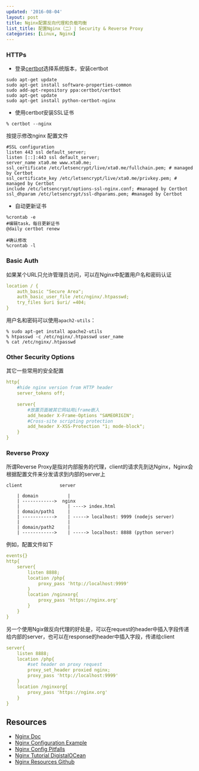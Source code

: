 ```yaml
---
updated: '2016-08-04'
layout: post
title: Nginx配置反向代理和负载均衡
list_title: 配置Nginx（二）| Security & Reverse Proxy
categories: [Linux, Nginx]
---
```


### HTTPs

- 登录[certbot](https://certbot.eff.org/)选择系统版本，安装certbot

```shell
sudo apt-get update
sudo apt-get install software-properties-common
sudo add-apt-repository ppa:certbot/certbot
sudo apt-get update
sudo apt-get install python-certbot-nginx 
```

- 使用certbot安装SSL证书

```shell
% certbot --nginx
```
按提示修改nginx 配置文件

```ymal
#SSL configuration
listen 443 ssl default_server;
listen [::]:443 ssl default_server;
server_name xta0.me www.xta0.me;
ssl_certificate /etc/letsencrypt/live/xta0.me/fullchain.pem; # managed by Certbot
ssl_certificate_key /etc/letsencrypt/live/xta0.me/privkey.pem; # managed by Certbot
include /etc/letsencrypt/options-ssl-nginx.conf; #managed by Certbot
ssl_dhparam /etc/letsencrypt/ssl-dhparams.pem; #managed by Certbot
```

- 自动更新证书

```shell
%crontab -e
#编辑task，每日更新证书
@daily certbot renew

#确认修改
%crontab -l
```

### Basic Auth

如果某个URL只允许管理员访问，可以在Nginx中配置用户名和密码认证

```yaml
location / {
    auth_basic "Secure Area";
    auth_basic_user_file /etc/nginx/.htpasswd;
    try_files $uri $uri/ =404;
}
```
用户名和密码可以使用`apach2-utils`：

```shell
% sudo apt-get install apache2-utils
% htpasswd -c /etc/nginx/.htpasswd user_name
% cat /etc/nginx/.htpasswd
```
### Other Security Options

其它一些常用的安全配置

```yaml
http{
    #hide nginx version from HTTP header
    server_tokens off;
    
    server{
        #放置页面被其它网站用iframe嵌入
        add_header X-Frame-Options "SAMEORIGIN";
        #Cross-site scripting protection
        add_header X-XSS-Protection "1; mode-block";
    }
}
```

### Reverse Proxy

所谓Reverse Proxy是指对内部服务的代理，client的请求先到达Nginx，Nginx会根据配置文件来分发请求到内部的server上

```
client              server
                
    | domain           |
    | ------------>  nginx                     
    |                  | ----> index.html
    | domain/path1     |
    | ------------>    | -----> localhost: 9999 (nodejs server)   
    |                  |
    | domain/path2     |
    | ------------>    | -----> localhost: 8888 (python server)

```

例如，配置文件如下

```yaml
events{}
http{
    server{
        listen 8888;
        location /php{
            proxy_pass 'http://localhost:9999'
        }
        location /nginxorg{
            proxy_pass 'https://nginx.org'
        }
    }
}
```

另一个使用Ngix做反向代理的好处是，可以在request的header中插入字段传递给内部的server，也可以在response的header中插入字段，传递给client

```yaml
server{
    listen 8888;
    location /php{
        #set header on proxy request
        proxy_set_header proxied nginx;
        proxy_pass 'http://localhost:9999'
    }
    location /nginxorg{
        proxy_pass 'https://nginx.org'
    }
}
```





## Resources

- [Nginx Doc](https://nginx.org/en/docs/)
- [Nginx Configuration Example](https://www.nginx.com/resources/wiki/start/topics/examples/full/)
- [Nginx Config Pitfalls](https://www.nginx.com/resources/wiki/start/topics/tutorials/config_pitfalls/)
- [Nginx Tutorial DigistalOCean](https://www.digitalocean.com/community/tutorials/understanding-the-nginx-configuration-file-structure-and-configuration-contexts)
- [Nginx Resources Github](https://github.com/fcambus/nginx-resources)

